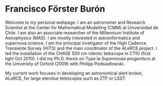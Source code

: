 # Francisco Förster Burón

Welcome to my personal webpage. I am an astronomer and Research Scientist at the Center for Mathematical Modelling (CMM) at Universidad de Chile. I am also an associate researcher of the Millennium Institute of Astrophysics (MAS). I am mostly interested in astroinformatics and supernova science. I am the principal invetigator of the High Cadence Transiente Survey (HiTS) and the main coordinator of the ALeRCE project. I led the installation of the CHASE 500 cm robotic telescope in CTIO (first light Oct 2010). I did my Ph.D. thesis on Type Ia Supernovae progenitors at the University of Oxford (2009) with Philipp Podsiadlowski. 

My current work focuses in developing an astronomical alert broker, ALeRCE, for large etendue telescopes such as ZTF or LSST.

